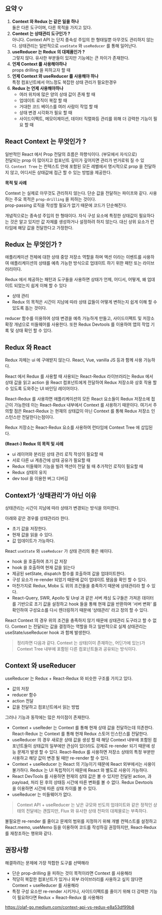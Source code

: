 ## 요약 💡

1. **Context 와 Redux 는 같은 일을 하나**  
    둘은 다른 도구이며, 다른 목적을 가지고 있다.
2. **Context 는 상태관리 도구인가 ?**  
    아니다. Context API 는 단지 종속성 주입의 한 형태일뿐 아무것도 관리하지 않는다. 상태관리는 일반적으로 `useState` 와 `useReducer` 를 통해 일어난다.
3. **useReducer 는 Redux 의 대체품인가 ?**  
    그렇지 않다. 유사한 부분들이 있지만 기능에는 큰 차이가 존재한다.
4. **언제 Context 를 사용해야하나**  
    props drilling 을 피하고자 할 때
5. **언제 Context 와 useReducer 를 사용해야 하나**  
    특정 컴포넌트에서 어느정도 복잡한 상태 관리가 필요한경우
6. **Redux 는 언제 사용해야하나**  
    - 여러 위치에 많은 양의 상태 값이 존재 할 때  
    - 업데이트 로직이 복잡 할 때  
    - 거대한 코드 베이스를 여러 사람이 작업 할 때  
    - 상태 변경 시각화가 필요 할 때  
    - 사이드이펙트, 메모이제이션, 데이터 직렬화등 관리를 위해 더 강력한 기능이 필요 할 때

## React Context 는 무엇인가 ?

일반적인 React 에서 Prop 전달의 흐름은 하향식이다. (부모에서 자식으로)  
전달되는 prop 이 많아지고 컴포넌트 깊이가 깊어지면 관리가 번거로워 질 수 있다. `Context Tree` 는 컨텍스트 안에 포함된 모든 레벨에서 명시적으로 prop 을 전달하지 않고, 어디서든 상태값에 접근 할 수 있는 방법을 제공한다.

**목적 및 사례**

Context 는 실제로 아무것도 관리하지 않는다. 단순 값을 전달하는 파이프와 같다. 사용하는 주요 목적은 `prop-drilling` 을 피하는 것이다.  
prop-passing 로직을 작성할 필요가 없기 때문에 코드가 단순해진다.

개념적으로는 종속성 주입의 한 형태이다. 자식 구성 요소에 특정한 상태값이 필요하다는 것은 알고 있지만 값 자체를 생성하거나 설정하려 하지 않는다. 대신 상위 요소가 런타임에 해당 값을 전달한다고 가정한다.

## Redux 는 무엇인가 ?

애플리케이션 전체에 대한 상태 중앙 저장소 역할을 하며 액션 이라는 이벤트를 사용하여 애플리케이션의 상태를 예측 가능한 방식으로 업데이트 하기 위한 패턴 또는 라이브러리이다.

Redux 에서 제공하는 패턴과 도구들을 사용하면 상태가 언제, 어디서, 어떻게, 왜 업데이트 되었는지 쉽게 이해 할 수 있다

- 상태 관리
- Redux 의 목적은 시간이 지남에 따라 상태 값들이 어떻게 변하는지 쉽게 이해 할 수 있도록 돕는 것이다.

reducer 함수를 이용하여 상태 변경을 예측 가능하게 만들고, 사이드이펙트 및 저장소 확장 개념으로 미들웨어를 사용한다. 또한 Redux Devtools 를 이용하여 앱의 작업 기록 및 상태 확인 할 수 있다.

## Redux 와 React

Redux 자체는 ui 에 구애받지 않는다. React, Vue, vanilla JS 등과 함께 사용 가능하다.

React 에서 Redux 를 사용할 때 사용되는 React-Redux 라이브러리는 Redux 에서 상태 값을 읽고 action 을 React 컴포넌트에게 전달하여 Redux 저장소와 상호 작용 할 수 있도록 도와주는 UI 바인딩 레이어이다.

React-Redux 를 사용하면 애플리케이션의 모든 React 요소들이 Redux 저장소에 접근이 가능한데 이는 React-Redux 내부에서 Context 를 사용하기 때문이다. 여기서 주의할 점은 React-Redux 는 현재의 상태값이 아닌 Context 를 통해 Redux 저장소 인스턴스만 전달한다는점이다.

Redux 저장소는 React-Redux 요소를 사용하여 런타임에 Context Tree 에 삽입된다.

**(React-) Redux 의 목적 및 사례**

- ui 레이어와 분리된 상태 관리 로직 작성이 필요할 때
- 서로 다른 ui 계층간에 상태 공유가 필요할 때
- Redux 미들웨어 기능을 빌려 액션이 전달 될 때 추가적인 로직이 필요할 때
- Redux 상태의 유지
- dev tool 을 이용한 버그 디버깅

## Context가 ‘상태관리’가 아닌 이유

상태관리는 시간이 지남에 따라 상태가 변경되는 방식을 의미한다.

아래와 같은 경우를 상태관리라 한다.

- 초기 값을 저장한다.
- 현재 값을 읽을 수 있다.
- 값 업데이트가 가능하다.

React `useState` 와 `useReducer` 가 상태 관리의 좋은 예이다.

- hook 을 호출하여 초기 값 저장
- hook 을 호출하여 현재 값을 읽는다
- 제공된 setState, dispatch 함수를 호출하여 값을 업데이트한다.
- 구성 요소가 re-render 되었기 때문에 값이 업데이트 됐음을 확인 할 수 있다.
- 마찬가지로 Redux, Mobx 도 위의 조건들을 충족하기 때문에 상태관리라 할 수 있다.
- React-Query, SWR, Apollo 및 Urql 과 같은 서버 캐싱 도구들은 가져온 데이터를 기반으로 초기 값을 설정하고 hook 들을 통해 현재 값을 반환하며 ‘서버 변화' 를 확인하여 구성요소를 다시 렌더링하기 때문에 ‘상태관리' 라고 정의 할 수 있다.

React Context 의 경우 위의 조건을 충족하지 않기 때문에 상태관리 도구라고 할 수 없다. Context 는 전달되는 값을 결정하는 역할을 하고 일반적으로 실제 상태관리는 useState/useReducer hook 과 함께 발생한다.

> 정리하면 다음과 같다. Context 는 상태(이미 존재하는, 어딘가에 있는)가 Context Tree 내부에 포함된 다른 컴포넌트들과 공유되는 방식이다.

## Context 와 useReducer

useReducer 는 Redux + React-Redux 와 비슷한 구조를 가지고 있다.

- 값의 저장
- reducer 함수
- action 전달
- 값을 전달하고 컴포넌트에서 읽는 방법

그러나 기능과 동작에는 많은 차이점이 존재한다.

- Context + useReder 는 Context 를 통해 현재 상태 값을 전달하는데 의존한다. React-Redux 는 Context 를 통해 현재 Redux 스토어 인스턴스를 전달한다.
- useReducer 의 경우 새로운 상태 값을 생성 할 때 해당 Context 내부에 포함된 컴포넌트들이 상태값의 일부에만 관심이 있더라도 강제로 re-render 되기 때문에 성능 문제가 발생 할 수 있다. React-Redux 를 사용하면 저장소 상태의 특정 부분만 사용하고 해당 값이 변경 될 때만 re-render 할 수 있다.
- Context + useReducer 는 React 의 기능이기 때문에 React 외부에서는 사용이 불가하다. Redux 는 UI 독립적이기 때문에 React 와 별도로 사용이 가능하다.
- React DevTools 를 사용하면 현재의 상태 값은 볼 수 있지만 전달된 action, 과 payload, 처리 된 후의 상태등 시간에 따른 변화를 볼 수 없다. Redux Devtools 을 이용하면 시간에 따른 상태 차이를 볼 수 있다.
- useReducer 는 미들웨어가 없다.

> Context API + useReducer 는 낮은 규모와 빈도의 업데이트와 같은 정적인 상태의 전달에는 괜찮지만, Flux 와 유사한 상태 전파의 대체물로는 부족하다.

불필요한 re-render 를 줄이고 문제의 범위를 지정하기 위해 개별 컨텍스트를 설정하고 React.memo, useMemo 등을 이용하여 코드를 작성하길 권장하지만, React-Redux 를 재창조하는 행위와 같다.

## 권장사항

해결하려는 문제에 가장 적합한 도구를 선택해라

- 단순 prop-drilling 을 피하는 것이 목적이라면 Context 를 사용해라
- 적당히 복잡한 컴포넌트가 있거나 외부 라이브러리를 사용하고 싶지 않다면 Context + useReducer 를 사용해라
- 특정 구성 요소만 re-render 시키거나, 사이드이펙트를 줄이기 위해 더 강력한 기능이 필요하다면 Redux + React-Redux 를 사용해라


https://olaf-go.medium.com/context-api-vs-redux-e8a53df99b8